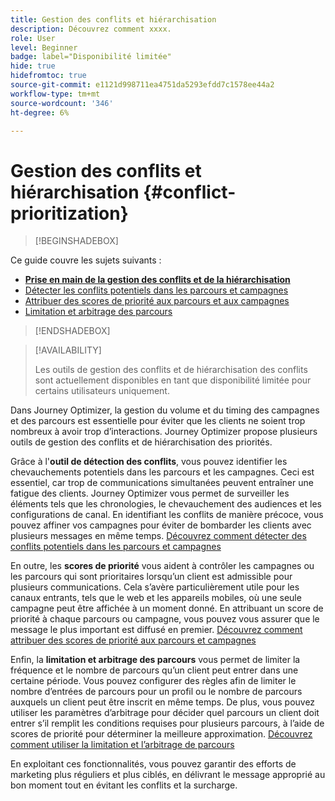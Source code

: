 ```yaml
---
title: Gestion des conflits et hiérarchisation
description: Découvrez comment xxxx.
role: User
level: Beginner
badge: label="Disponibilité limitée"
hide: true
hidefromtoc: true
source-git-commit: e1121d998711ea4751da5293efdd7c1578ee44a2
workflow-type: tm+mt
source-wordcount: '346'
ht-degree: 6%

---
```



# Gestion des conflits et hiérarchisation {#conflict-prioritization}

>[!BEGINSHADEBOX]

Ce guide couvre les sujets suivants :

* **[Prise en main de la gestion des conflits et de la hiérarchisation](gs-conflict-prioritization.md)**
* [Détecter les conflits potentiels dans les parcours et campagnes](conflicts.md)
* [Attribuer des scores de priorité aux parcours et aux campagnes](priority-scores.md)
* [Limitation et arbitrage des parcours](journey-capping.md)

>[!ENDSHADEBOX]

>[!AVAILABILITY]
>
>Les outils de gestion des conflits et de hiérarchisation des conflits sont actuellement disponibles en tant que disponibilité limitée pour certains utilisateurs uniquement.

Dans Journey Optimizer, la gestion du volume et du timing des campagnes et des parcours est essentielle pour éviter que les clients ne soient trop nombreux à avoir trop d’interactions. Journey Optimizer propose plusieurs outils de gestion des conflits et de hiérarchisation des priorités.

Grâce à l&#39;**outil de détection des conflits**, vous pouvez identifier les chevauchements potentiels dans les parcours et les campagnes. Ceci est essentiel, car trop de communications simultanées peuvent entraîner une fatigue des clients. Journey Optimizer vous permet de surveiller les éléments tels que les chronologies, le chevauchement des audiences et les configurations de canal. En identifiant les conflits de manière précoce, vous pouvez affiner vos campagnes pour éviter de bombarder les clients avec plusieurs messages en même temps. [Découvrez comment détecter des conflits potentiels dans les parcours et campagnes](conflicts.md)

En outre, les **scores de priorité** vous aident à contrôler les campagnes ou les parcours qui sont prioritaires lorsqu’un client est admissible pour plusieurs communications. Cela s’avère particulièrement utile pour les canaux entrants, tels que le web et les appareils mobiles, où une seule campagne peut être affichée à un moment donné. En attribuant un score de priorité à chaque parcours ou campagne, vous pouvez vous assurer que le message le plus important est diffusé en premier. [Découvrez comment attribuer des scores de priorité aux parcours et campagnes](priority-scores.md)

Enfin, la **limitation et arbitrage des parcours** vous permet de limiter la fréquence et le nombre de parcours qu’un client peut entrer dans une certaine période. Vous pouvez configurer des règles afin de limiter le nombre d’entrées de parcours pour un profil ou le nombre de parcours auxquels un client peut être inscrit en même temps. De plus, vous pouvez utiliser les paramètres d’arbitrage pour décider quel parcours un client doit entrer s’il remplit les conditions requises pour plusieurs parcours, à l’aide de scores de priorité pour déterminer la meilleure approximation. [Découvrez comment utiliser la limitation et l’arbitrage de parcours](journey-capping.md)

En exploitant ces fonctionnalités, vous pouvez garantir des efforts de marketing plus réguliers et plus ciblés, en délivrant le message approprié au bon moment tout en évitant les conflits et la surcharge.
